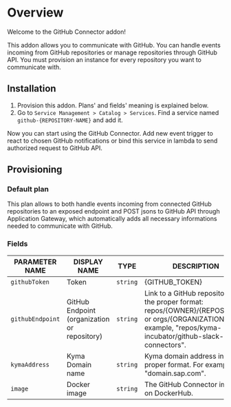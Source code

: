# Overview

Welcome to the GitHub Connector addon!

This addon allows you to communicate with GitHub. You can handle events incoming from GitHub repositories or manage repositories through GitHub API. You must provision an instance for every repository you want to communicate with.

## Installation

1. Provision this addon. Plans' and fields' meaning is explained below.
2. Go to `Service Management > Catalog > Services`. Find a service named `github-{REPOSITORY-NAME}` and add it.

Now you can start using the GitHub Connector. Add new event trigger to react to chosen GitHub notifications or bind this service in lambda to send authorized request to GitHub API.

## Provisioning

### Default plan

This plan allows to both handle events incoming from connected GitHub repositories to an exposed endpoint and POST jsons to GitHub API through Application Gateway, which automatically adds all necessary informations needed to communicate with GitHub.

### Fields

| PARAMETER NAME | DISPLAY NAME | TYPE | DESCRIPTION | REQUIRED |
| -------------- | ------------ | ---- | ----------- | :------: |
| `githubToken` | Token | `string` | {GITHUB_TOKEN} | yes |
| `githubEndpoint` | GitHub Endpoint (organization or repository) | `string` | Link to a GitHub repository in the proper format: repos/{OWNER}/{REPOSITORY} or orgs/{ORGANIZATION}. For example, "repos/kyma-incubator/github-slack-connectors". | yes |
| `kymaAddress` | Kyma Domain name | `string` | Kyma domain address in the proper format. For example, "domain.sap.com". | yes |
| `image` | Docker image | `string` | The GitHub Connector image on DockerHub. | no |
